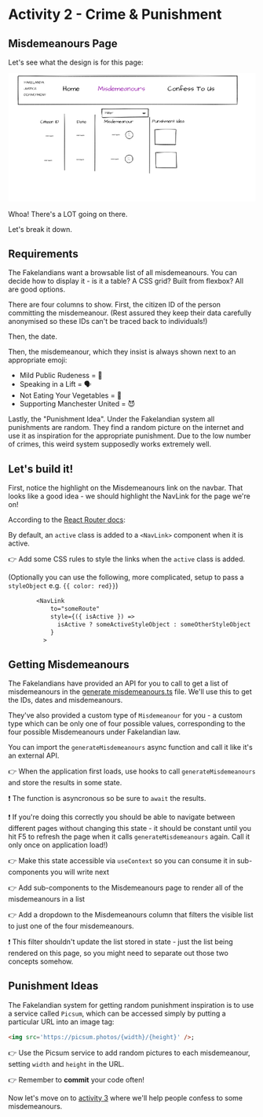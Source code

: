 # Activity 2 - Crime & Punishment

## Misdemeanours Page

Let's see what the design is for this page:

![Misdemeanours](./images/misdemeanours.png 'Sketched misdemeanour page')

Whoa! There's a LOT going on there.

Let's break it down.

## Requirements

The Fakelandians want a browsable list of all misdemeanours. You can decide how to display it - is it a table? A CSS grid? Built from flexbox? All are good options.

There are four columns to show. First, the citizen ID of the person committing the misdemeanour. (Rest assured they keep their data carefully anonymised so these IDs can't be traced back to individuals!)

Then, the date.

Then, the misdemeanour, which they insist is always shown next to an appropriate emoji:

-   Mild Public Rudeness = 🤪
-   Speaking in a Lift = 🗣
-   Not Eating Your Vegetables = 🥗
-   Supporting Manchester United = 😈

Lastly, the "Punishment Idea". Under the Fakelandian system all punishments are random. They find a random picture on the internet and use it as inspiration for the appropriate punishment. Due to the low number of crimes, this weird system supposedly works extremely well.

## Let's build it!

First, notice the highlight on the Misdemeanours link on the navbar. That looks like a good idea - we should highlight the NavLink for the page we're on!

According to the [React Router docs](https://reactrouter.com/docs/en/v6/api#navlink):

By default, an `active` class is added to a `<NavLink>` component when it is active.

👉 Add some CSS rules to style the links when the `active` class is added.

(Optionally you can use the following, more complicated, setup to pass a `styleObject` e.g. `{{ color: red}}`)

```TSX
        <NavLink
            to="someRoute"
            style={({ isActive }) =>
              isActive ? someActiveStyleObject : someOtherStyleObject
            }
          >
```

## Getting Misdemeanours

The Fakelandians have provided an API for you to call to get a list of misdemeanours in the [generate misdemeanours.ts](./generate_misdemeanours.ts) file. We'll use this to get the IDs, dates and misdemeanours.

They've also provided a custom type of `Misdemeanour` for you - a custom type which can be only one of four possible values, corresponding to the four possible Misdemeanours under Fakelandian law.

You can import the `generateMisdemeanours` async function and call it like it's an external API.

👉 When the application first loads, use hooks to call `generateMisdemeanours` and store the results in some state.

❗ The function is asyncronous so be sure to `await` the results.

❗ If you're doing this correctly you should be able to navigate between different pages without changing this state - it should be constant until you hit F5 to refresh the page when it calls `generateMisdemeanours` again. Call it only once on application load!)

👉 Make this state accessible via `useContext` so you can consume it in sub-components you will write next

👉 Add sub-components to the Misdemeanours page to render all of the misdemeanours in a list

👉 Add a dropdown to the Misdemeanours column that filters the visible list to just one of the four misdemeanours.

❗ This filter shouldn't update the list stored in state - just the list being rendered on this page, so you might need to separate out those two concepts somehow.

## Punishment Ideas

The Fakelandian system for getting random punishment inspiration is to use a service called `Picsum`, which can be accessed simply by putting a particular URL into an image tag:

```HTML
<img src='https://picsum.photos/{width}/{height}' />;
```

👉 Use the Picsum service to add random pictures to each misdemeanour, setting `width` and `height` in the URL.

👉 Remember to **commit** your code often!

Now let's move on to [activity 3](./activity_3.md) where we'll help people confess to some misdemeanours.
